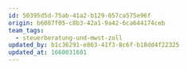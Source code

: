 ```yaml
---
id: 50395d5d-75ab-41a2-b129-057ca575e96f
origin: b6087f05-c8b3-42a1-9a42-6ca644174ceb
team_tags:
  - steuerberatung-und-mwst-zoll
updated_by: b1c36291-e863-41f3-8c6f-b18dd4f22325
updated_at: 1660031681
---
```

